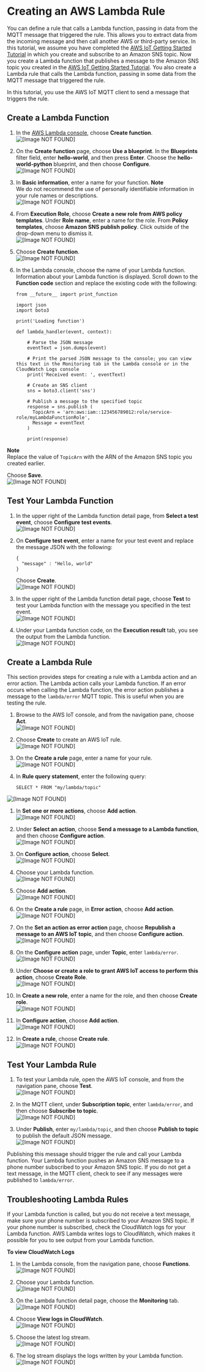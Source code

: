 # Creating an AWS Lambda Rule<a name="iot-lambda-rule"></a>

You can define a rule that calls a Lambda function, passing in data from the MQTT message that triggered the rule\. This allows you to extract data from the incoming message and then call another AWS or third\-party service\. In this tutorial, we assume you have completed the [AWS IoT Getting Started Tutorial](iot-gs.md) in which you create and subscribe to an Amazon SNS topic\. Now you create a Lambda function that publishes a message to the Amazon SNS topic you created in the [AWS IoT Getting Started Tutorial](iot-gs.md)\. You also create a Lambda rule that calls the Lambda function, passing in some data from the MQTT message that triggered the rule\.

In this tutorial, you use the AWS IoT MQTT client to send a message that triggers the rule\.

## Create a Lambda Function<a name="create-lambda-function"></a>

1. In the [AWS Lambda console](https://console.aws.amazon.com/lambda/home), choose **Create function**\.  
![\[Image NOT FOUND\]](http://docs.aws.amazon.com/iot/latest/developerguide/images/lambda-get-started.png)

1. On the **Create function** page, choose **Use a blueprint**\. In the **Blueprints** filter field, enter **hello\-world**, and then press **Enter**\. Choose the **hello\-world\-python** blueprint, and then choose **Configure**\.  
![\[Image NOT FOUND\]](http://docs.aws.amazon.com/iot/latest/developerguide/images/select-hello-world.png)

1. In **Basic information**, enter a name for your function\.
**Note**  
We do not recommend the use of personally identifiable information in your rule names or descriptions\.  
![\[Image NOT FOUND\]](http://docs.aws.amazon.com/iot/latest/developerguide/images/lambda-basic-info.png)

1. From **Execution Role**, choose **Create a new role from AWS policy templates**\. Under **Role name**, enter a name for the role\. From **Policy templates**, choose **Amazon SNS publish policy**\. Click outside of the drop\-down menu to dismiss it\.  
![\[Image NOT FOUND\]](http://docs.aws.amazon.com/iot/latest/developerguide/images/enter-role-name.png)

1. Choose **Create function**\.  
![\[Image NOT FOUND\]](http://docs.aws.amazon.com/iot/latest/developerguide/images/click-create-function.png)

1. In the Lambda console, choose the name of your Lambda function\. Information about your Lambda function is displayed\. Scroll down to the **Function code** section and replace the existing code with the following:

   ```
   from __future__ import print_function
     
   import json
   import boto3
     
   print('Loading function')
     
   def lambda_handler(event, context):
     
       # Parse the JSON message 
       eventText = json.dumps(event)
     
       # Print the parsed JSON message to the console; you can view this text in the Monitoring tab in the Lambda console or in the CloudWatch Logs console
       print('Received event: ', eventText)
     
       # Create an SNS client
       sns = boto3.client('sns')
     
       # Publish a message to the specified topic
       response = sns.publish (
         TopicArn = 'arn:aws:iam::123456789012:role/service-role/myLambdaFunctionRole',
         Message = eventText
       )
     
       print(response)
   ```
**Note**  
Replace the value of `TopicArn` with the ARN of the Amazon SNS topic you created earlier\.

   Choose **Save**\.  
![\[Image NOT FOUND\]](http://docs.aws.amazon.com/iot/latest/developerguide/images/save-lambda-button.png)

## Test Your Lambda Function<a name="test-lambda-function"></a>

1. In the upper right of the Lambda function detail page, from **Select a test event**, choose **Configure test events**\.  
![\[Image NOT FOUND\]](http://docs.aws.amazon.com/iot/latest/developerguide/images/click-config-test-events.png)

1. On **Configure test event**, enter a name for your test event and replace the message JSON with the following:

   ```
   { 
     "message" : "Hello, world"
   }
   ```

   Choose **Create**\.  
![\[Image NOT FOUND\]](http://docs.aws.amazon.com/iot/latest/developerguide/images/create-test-event.png)

1. In the upper right of the Lambda function detail page, choose **Test** to test your Lambda function with the message you specified in the test event\.  
![\[Image NOT FOUND\]](http://docs.aws.amazon.com/iot/latest/developerguide/images/click-test-button.png)

1. Under your Lambda function code, on the **Execution result** tab, you see the output from the Lambda function\.  
![\[Image NOT FOUND\]](http://docs.aws.amazon.com/iot/latest/developerguide/images/lambda-results.png)

## Create a Lambda Rule<a name="create-lambda-rule"></a>

This section provides steps for creating a rule with a Lambda action and an error action\. The Lambda action calls your Lambda function\. If an error occurs when calling the Lambda function, the error action publishes a message to the `lambda/error` MQTT topic\. This is useful when you are testing the rule\.

1. Browse to the AWS IoT console, and from the navigation pane, choose **Act**\.  
![\[Image NOT FOUND\]](http://docs.aws.amazon.com/iot/latest/developerguide/images/choose-act.png)

1. Choose **Create** to create an AWS IoT rule\.  
![\[Image NOT FOUND\]](http://docs.aws.amazon.com/iot/latest/developerguide/images/lambda-create-rule.png)

1. On the **Create a rule** page, enter a name for your rule\.  
![\[Image NOT FOUND\]](http://docs.aws.amazon.com/iot/latest/developerguide/images/lambda-enter-rule-name.png)

1. In **Rule query statement**, enter the following query:

   ```
   SELECT * FROM "my/lambda/topic"
   ```  
![\[Image NOT FOUND\]](http://docs.aws.amazon.com/iot/latest/developerguide/images/lambda-enter-query.png)

1. In **Set one or more actions**, choose **Add action**\.  
![\[Image NOT FOUND\]](http://docs.aws.amazon.com/iot/latest/developerguide/images/lambda-add-action.png)

1. Under **Select an action**, choose **Send a message to a Lambda function**, and then choose **Configure action**\.  
![\[Image NOT FOUND\]](http://docs.aws.amazon.com/iot/latest/developerguide/images/lambda-select-action.png)

1. On **Configure action**, choose **Select**\.  
![\[Image NOT FOUND\]](http://docs.aws.amazon.com/iot/latest/developerguide/images/lambda-configure-action-1.png)

1. Choose your Lambda function\.  
![\[Image NOT FOUND\]](http://docs.aws.amazon.com/iot/latest/developerguide/images/lambda-configure-action-2.png)

1. Choose **Add action**\.  
![\[Image NOT FOUND\]](http://docs.aws.amazon.com/iot/latest/developerguide/images/lambda-configure-action-3.png)

1. On the **Create a rule** page, in **Error action**, choose **Add action**\.  
![\[Image NOT FOUND\]](http://docs.aws.amazon.com/iot/latest/developerguide/images/lambda-configure-error.png)

1. On the **Set an action as error action** page, choose **Republish a message to an AWS IoT topic**, and then choose **Configure action**\.  
![\[Image NOT FOUND\]](http://docs.aws.amazon.com/iot/latest/developerguide/images/lambda-configure-error-2.png)

1. On the **Configure action** page, under **Topic**, enter `lambda/error`\.  
![\[Image NOT FOUND\]](http://docs.aws.amazon.com/iot/latest/developerguide/images/lambda-configure-error-3.png)

1. Under **Choose or create a role to grant AWS IoT access to perform this action**, choose **Create Role**\.  
![\[Image NOT FOUND\]](http://docs.aws.amazon.com/iot/latest/developerguide/images/lambda-configure-error-4.png)

1. In **Create a new role**, enter a name for the role, and then choose **Create role**\.  
![\[Image NOT FOUND\]](http://docs.aws.amazon.com/iot/latest/developerguide/images/lambda-configure-error-5.png)

1. In **Configure action**, choose **Add action**\.  
![\[Image NOT FOUND\]](http://docs.aws.amazon.com/iot/latest/developerguide/images/lambda-configure-error-6.png)

1. In **Create a rule**, choose **Create rule**\.  
![\[Image NOT FOUND\]](http://docs.aws.amazon.com/iot/latest/developerguide/images/lambda-configure-error-7.png)

## Test Your Lambda Rule<a name="iot-test-lambda-rule"></a>

1. To test your Lambda rule, open the AWS IoT console, and from the navigation pane, choose **Test**\.  
![\[Image NOT FOUND\]](http://docs.aws.amazon.com/iot/latest/developerguide/images/lambda-mqtt-client.png)

1. In the MQTT client, under **Subscription topic**, enter `lambda/error`, and then choose **Subscribe to topic**\.  
![\[Image NOT FOUND\]](http://docs.aws.amazon.com/iot/latest/developerguide/images/lambda-mqtt-client-2.png)

1. Under **Publish**, enter `my/lambda/topic`, and then choose **Publish to topic** to publish the default JSON message\.  
![\[Image NOT FOUND\]](http://docs.aws.amazon.com/iot/latest/developerguide/images/lambda-mqtt-client-3.png)

Publishing this message should trigger the rule and call your Lambda function\. Your Lambda function pushes an Amazon SNS message to a phone number subscribed to your Amazon SNS topic\. If you do not get a text message, in the MQTT client, check to see if any messages were published to `lambda/error`\.

## Troubleshooting Lambda Rules<a name="troubleshooting-lambda-rules"></a>

If your Lambda function is called, but you do not receive a text message, make sure your phone number is subscribed to your Amazon SNS topic\. If your phone number is subscribed, check the CloudWatch logs for your Lambda function\. AWS Lambda writes logs to CloudWatch, which makes it possible for you to see output from your Lambda function\.

**To view CloudWatch Logs**

1. In the Lambda console, from the navigation pane, choose **Functions**\.  
![\[Image NOT FOUND\]](http://docs.aws.amazon.com/iot/latest/developerguide/images/choose-functions-for-cwl.png)

1. Choose your Lambda function\.  
![\[Image NOT FOUND\]](http://docs.aws.amazon.com/iot/latest/developerguide/images/select-lambda-function.png)

1. On the Lambda function detail page, choose the **Monitoring** tab\.  
![\[Image NOT FOUND\]](http://docs.aws.amazon.com/iot/latest/developerguide/images/choose-monitor-tab.png)

1. Choose **View logs in CloudWatch**\.  
![\[Image NOT FOUND\]](http://docs.aws.amazon.com/iot/latest/developerguide/images/view-cloud-watch-logs.png)

1. Choose the latest log stream\.  
![\[Image NOT FOUND\]](http://docs.aws.amazon.com/iot/latest/developerguide/images/select-cloudwatch-log.png)

1. The log stream displays the logs written by your Lambda function\.  
![\[Image NOT FOUND\]](http://docs.aws.amazon.com/iot/latest/developerguide/images/cloudwatch-log.png)